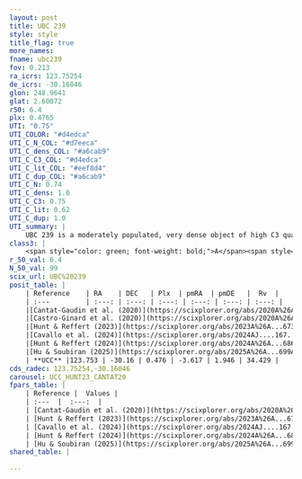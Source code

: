 ```yaml
---
layout: post
title: UBC 239
style: style
title_flag: true
more_names: 
fname: ubc239
fov: 0.213
ra_icrs: 123.75254
de_icrs: -30.16046
glon: 248.9641
glat: 2.60072
r50: 6.4
plx: 0.4765
UTI: "0.75"
UTI_COLOR: "#d4edca"
UTI_C_N_COL: "#d7eeca"
UTI_C_dens_COL: "#a6cab9"
UTI_C_C3_COL: "#d4edca"
UTI_C_lit_COL: "#eef8d4"
UTI_C_dup_COL: "#a6cab9"
UTI_C_N: 0.74
UTI_C_dens: 1.0
UTI_C_C3: 0.75
UTI_C_lit: 0.62
UTI_C_dup: 1.0
UTI_summary: |
    UBC 239 is a moderately populated, very dense object of high C3 quality. It is moderately studied in the literature.
class3: |
    <span style="color: green; font-weight: bold;">A</span><span style="color: #FFC300; font-weight: bold;">B</span>
r_50_val: 6.4
N_50_val: 99
scix_url: UBC%20239
posit_table: |
    | Reference    | RA    | DEC   | Plx  | pmRA  | pmDE   |  Rv  |
    | :---         | :---: | :---: | :---: | :---: | :---: | :---: |
    |[Cantat-Gaudin et al. (2020)](https://scixplorer.org/abs/2020A%26A...640A...1C) | 123.763 | -30.155 | 0.467 | -3.623 | 1.947 | -- |
    |[Castro-Ginard et al. (2020)](https://scixplorer.org/abs/2020A%26A...635A..45C) | 123.76 | -30.147 | 0.472 | -3.63 | 1.95 | -- |
    |[Hunt & Reffert (2023)](https://scixplorer.org/abs/2023A%26A...673A.114H) | 123.76 | -30.165 | 0.477 | -3.605 | 1.953 | 41.947 |
    |[Cavallo et al. (2024)](https://scixplorer.org/abs/2024AJ....167...12C) | 123.756 | -30.158 | 0.477 | -- | -- | -- |
    |[Hunt & Reffert (2024)](https://scixplorer.org/abs/2024A%26A...686A..42H) | 123.76 | -30.165 | 0.477 | -3.605 | 1.953 | 41.947 |
    |[Hu & Soubiran (2025)](https://scixplorer.org/abs/2025A%26A...699A.246H) | 123.757 | -30.158 | -- | -- | -- | -- |
    | **UCC** |123.753 | -30.16 | 0.476 | -3.617 | 1.946 | 34.429 | 
cds_radec: 123.75254,-30.16046
carousel: UCC_HUNT23_CANTAT20
fpars_table: |
    | Reference |  Values |
    | :---  |  :---:  |
    | [Cantat-Gaudin et al. (2020)](https://scixplorer.org/abs/2020A%26A...640A...1C) | `AVNN=0.19, DMNN=11.66, AgeNN=8.44` |
    | [Hunt & Reffert (2023)](https://scixplorer.org/abs/2023A%26A...673A.114H) | `AV50=0.132, diffAV50=0.385, MOD50=11.38, logAge50=8.849` |
    | [Cavallo et al. (2024)](https://scixplorer.org/abs/2024AJ....167...12C) | `AV50=0.38, dMod50=11.25, logAge50=8.8, [Fe/H]50=-0.3` |
    | [Hunt & Reffert (2024)](https://scixplorer.org/abs/2024A%26A...686A..42H) | `MassJ=379.854` |
    | [Hu & Soubiran (2025)](https://scixplorer.org/abs/2025A%26A...699A.246H) | `MA22=-0.14, MA23f=-0.37, MZ23=-0.34, MK24=-0.26, MF24=-0.18` |
shared_table: |
    
---
```


